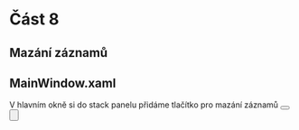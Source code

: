 # Část 8
## Mazání záznamů
## MainWindow.xaml
V hlavním okně si do stack panelu přidáme tlačítko pro mazání záznamů
    <StackPanel Grid.Row="0" Orientation="Horizontal">
        <TextBlock Text="Hledat:" Margin="5"/>
        <TextBox x:Name="txtFilter" Margin="5" Width="100" KeyDown="TxtFilter_OnKeyDown"/>
        <Button x:Name="AddBeer" Margin="5" Content="Přidat Pivo" Click="AddBeer_OnClick" />
        <Button x:Name="DeleteBeer" Margin="5" Content="Odebrat Pivo" Click="DeleteBeer_Click"/>
    </StackPanel>
